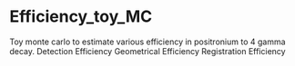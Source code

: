 # Efficiency_toy_MC
Toy monte carlo to estimate various efficiency in positronium to 4 gamma decay.
Detection Efficiency
Geometrical Efficiency
Registration Efficiency